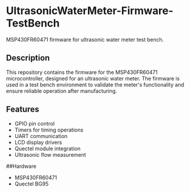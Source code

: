 # UltrasonicWaterMeter-Firmware-TestBench
MSP430FR60471 firmware for ultrasonic water meter test bench. 

## Description
This repository contains the firmware for the MSP430FR60471 microcontroller, designed for an ultrasonic water meter. The firmware is used in a test bench environment to validate the meter's functionality and ensure reliable operation after manufacturing. 

## Features
- GPIO pin control
- Timers for timing operations
- UART communication
- LCD display drivers
- Quectel module integration
- Ultrasonic flow measurement

##Hardware
- MSP430FR60471
- Quectel BG95
